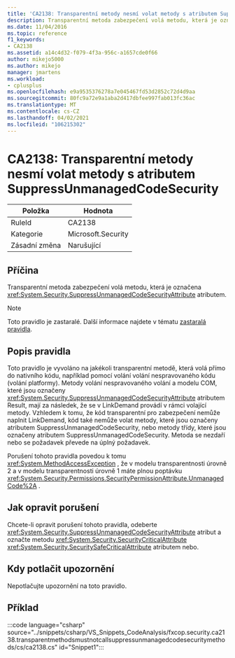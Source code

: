 ```yaml
---
title: 'CA2138: Transparentní metody nesmí volat metody s atributem SuppressUnmanagedCodeSecurity'
description: Transparentní metoda zabezpečení volá metodu, která je označena atributem System. Security. SuppressUnmanagedCodeSecurityAttribute.
ms.date: 11/04/2016
ms.topic: reference
f1_keywords:
- CA2138
ms.assetid: a14c4d32-f079-4f3a-956c-a1657cde0f66
author: mikejo5000
ms.author: mikejo
manager: jmartens
ms.workload:
- cplusplus
ms.openlocfilehash: e9a9535376278a7e045467fd53d2852c72d4d9aa
ms.sourcegitcommit: 80fc9a72e9a1aba2d417dbfee997fab013fc36ac
ms.translationtype: MT
ms.contentlocale: cs-CZ
ms.lasthandoff: 04/02/2021
ms.locfileid: "106215302"
---
```

# <a name="ca2138-transparent-methods-must-not-call-methods-with-the-suppressunmanagedcodesecurity-attribute"></a>CA2138: Transparentní metody nesmí volat metody s atributem SuppressUnmanagedCodeSecurity

|Položka|Hodnota|
|-|-|
|RuleId|CA2138|
|Kategorie|Microsoft.Security|
|Zásadní změna|Narušující|

## <a name="cause"></a>Příčina
Transparentní metoda zabezpečení volá metodu, která je označena <xref:System.Security.SuppressUnmanagedCodeSecurityAttribute> atributem.

> [!NOTE]
> Toto pravidlo je zastaralé. Další informace najdete v tématu [zastaralá pravidla](fxcop-unported-deprecated-rules.md).

## <a name="rule-description"></a>Popis pravidla
Toto pravidlo je vyvoláno na jakékoli transparentní metodě, která volá přímo do nativního kódu, například pomocí volání volání nespravovaného kódu (volání platformy). Metody volání nespravovaného volání a modelu COM, které jsou označeny <xref:System.Security.SuppressUnmanagedCodeSecurityAttribute> atributem Result, mají za následek, že se v LinkDemand provádí v rámci volající metody. Vzhledem k tomu, že kód transparentní pro zabezpečení nemůže naplnit LinkDemand, kód také nemůže volat metody, které jsou označeny atributem SuppressUnmanagedCodeSecurity, nebo metody třídy, které jsou označeny atributem SuppressUnmanagedCodeSecurity. Metoda se nezdaří nebo se požadavek převede na úplný požadavek.

Porušení tohoto pravidla povedou k tomu <xref:System.MethodAccessException> , že v modelu transparentnosti úrovně 2 a v modelu transparentnosti úrovně 1 máte plnou poptávku <xref:System.Security.Permissions.SecurityPermissionAttribute.UnmanagedCode%2A> .

## <a name="how-to-fix-violations"></a>Jak opravit porušení
Chcete-li opravit porušení tohoto pravidla, odeberte <xref:System.Security.SuppressUnmanagedCodeSecurityAttribute> atribut a označte metodu <xref:System.Security.SecurityCriticalAttribute> <xref:System.Security.SecuritySafeCriticalAttribute> atributem nebo.

## <a name="when-to-suppress-warnings"></a>Kdy potlačit upozornění
Nepotlačujte upozornění na toto pravidlo.

## <a name="example"></a>Příklad
:::code language="csharp" source="../snippets/csharp/VS_Snippets_CodeAnalysis/fxcop.security.ca2138.transparentmethodsmustnotcallsuppressunmanagedcodesecuritymethods/cs/ca2138.cs" id="Snippet1":::
